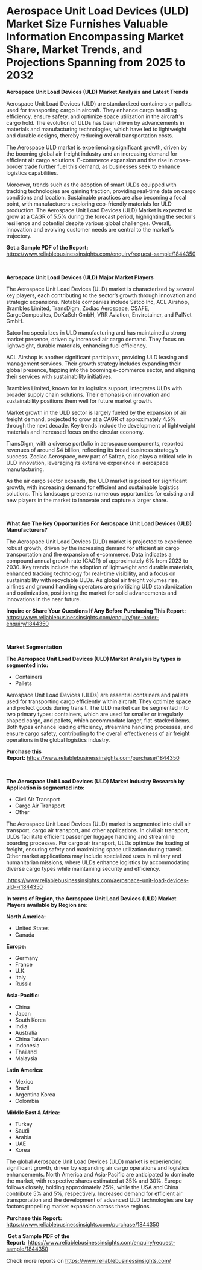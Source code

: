 <p><h1>Aerospace Unit Load Devices (ULD) Market Size Furnishes Valuable Information Encompassing Market Share, Market Trends, and Projections Spanning from 2025 to 2032</h1></p><p><strong>Aerospace Unit Load Devices (ULD) Market Analysis and Latest Trends</strong></p>
<p><p>Aerospace Unit Load Devices (ULD) are standardized containers or pallets used for transporting cargo in aircraft. They enhance cargo handling efficiency, ensure safety, and optimize space utilization in the aircraft's cargo hold. The evolution of ULDs has been driven by advancements in materials and manufacturing technologies, which have led to lightweight and durable designs, thereby reducing overall transportation costs.</p><p>The Aerospace ULD market is experiencing significant growth, driven by the booming global air freight industry and an increasing demand for efficient air cargo solutions. E-commerce expansion and the rise in cross-border trade further fuel this demand, as businesses seek to enhance logistics capabilities. </p><p>Moreover, trends such as the adoption of smart ULDs equipped with tracking technologies are gaining traction, providing real-time data on cargo conditions and location. Sustainable practices are also becoming a focal point, with manufacturers exploring eco-friendly materials for ULD production. The Aerospace Unit Load Devices (ULD) Market is expected to grow at a CAGR of 5.5% during the forecast period, highlighting the sector's resilience and potential despite various global challenges. Overall, innovation and evolving customer needs are central to the market's trajectory.</p></p>
<p><strong>Get a Sample PDF of the Report:&nbsp;</strong> <a href="https://www.reliablebusinessinsights.com/enquiry/request-sample/1844350?utm_campaign=2219&utm_medium=2&utm_source=Github&utm_content=ia&utm_term=28022025&utm_id=aerospace-unit-load-devices-uld">https://www.reliablebusinessinsights.com/enquiry/request-sample/1844350</a></p>
<p>&nbsp;</p>
<p><strong>Aerospace Unit Load Devices (ULD) Major Market Players</strong></p>
<p><p>The Aerospace Unit Load Devices (ULD) market is characterized by several key players, each contributing to the sector’s growth through innovation and strategic expansions. Notable companies include Satco Inc, ACL Airshop, Brambles Limited, TransDigm, Zodiac Aerospace, CSAFE, CargoComposites, DoKaSch GmbH, VRR Aviation, Envirotainer, and PalNet GmbH.</p><p>Satco Inc specializes in ULD manufacturing and has maintained a strong market presence, driven by increased air cargo demand. They focus on lightweight, durable materials, enhancing fuel efficiency.</p><p>ACL Airshop is another significant participant, providing ULD leasing and management services. Their growth strategy includes expanding their global presence, tapping into the booming e-commerce sector, and aligning their services with sustainability initiatives.</p><p>Brambles Limited, known for its logistics support, integrates ULDs with broader supply chain solutions. Their emphasis on innovation and sustainability positions them well for future market growth.</p><p>Market growth in the ULD sector is largely fueled by the expansion of air freight demand, projected to grow at a CAGR of approximately 4.5% through the next decade. Key trends include the development of lightweight materials and increased focus on the circular economy.</p><p>TransDigm, with a diverse portfolio in aerospace components, reported revenues of around $4 billion, reflecting its broad business strategy’s success. Zodiac Aerospace, now part of Safran, also plays a critical role in ULD innovation, leveraging its extensive experience in aerospace manufacturing.</p><p>As the air cargo sector expands, the ULD market is poised for significant growth, with increasing demand for efficient and sustainable logistics solutions. This landscape presents numerous opportunities for existing and new players in the market to innovate and capture a larger share.</p></p>
<p>&nbsp;</p>
<p><strong>What Are The Key Opportunities For Aerospace Unit Load Devices (ULD) Manufacturers?</strong></p>
<p><p>The Aerospace Unit Load Devices (ULD) market is projected to experience robust growth, driven by the increasing demand for efficient air cargo transportation and the expansion of e-commerce. Data indicates a compound annual growth rate (CAGR) of approximately 6% from 2023 to 2030. Key trends include the adoption of lightweight and durable materials, enhanced tracking technology for real-time visibility, and a focus on sustainability with recyclable ULDs. As global air freight volumes rise, airlines and ground handling operators are prioritizing ULD standardization and optimization, positioning the market for solid advancements and innovations in the near future.</p></p>
<p><strong>Inquire or Share Your Questions If Any Before Purchasing This Report:</strong> <a href="https://www.reliablebusinessinsights.com/enquiry/pre-order-enquiry/1844350?utm_campaign=2219&utm_medium=2&utm_source=Github&utm_content=ia&utm_term=28022025&utm_id=aerospace-unit-load-devices-uld">https://www.reliablebusinessinsights.com/enquiry/pre-order-enquiry/1844350</a></p>
<p>&nbsp;</p>
<p><strong>Market Segmentation</strong></p>
<p><strong>The Aerospace Unit Load Devices (ULD) Market Analysis by types is segmented into:</strong></p>
<p><ul><li>Containers</li><li>Pallets</li></ul></p>
<p><p>Aerospace Unit Load Devices (ULDs) are essential containers and pallets used for transporting cargo efficiently within aircraft. They optimize space and protect goods during transit. The ULD market can be segmented into two primary types: containers, which are used for smaller or irregularly shaped cargo, and pallets, which accommodate larger, flat-stacked items. Both types enhance loading efficiency, streamline handling processes, and ensure cargo safety, contributing to the overall effectiveness of air freight operations in the global logistics industry.</p></p>
<p><strong>Purchase this Report:&nbsp;</strong><a href="https://www.reliablebusinessinsights.com/purchase/1844350?utm_campaign=2219&utm_medium=2&utm_source=Github&utm_content=ia&utm_term=28022025&utm_id=aerospace-unit-load-devices-uld">https://www.reliablebusinessinsights.com/purchase/1844350</a></p>
<p>&nbsp;</p>
<p><strong>The Aerospace Unit Load Devices (ULD) Market Industry Research by Application is segmented into:</strong></p>
<p><ul><li>Civil Air Transport</li><li>Cargo Air Transport</li><li>Other</li></ul></p>
<p><p>The Aerospace Unit Load Devices (ULD) market is segmented into civil air transport, cargo air transport, and other applications. In civil air transport, ULDs facilitate efficient passenger luggage handling and streamline boarding processes. For cargo air transport, ULDs optimize the loading of freight, ensuring safety and maximizing space utilization during transit. Other market applications may include specialized uses in military and humanitarian missions, where ULDs enhance logistics by accommodating diverse cargo types while maintaining security and efficiency.</p></p>
<p><a href="https://www.reliablebusinessinsights.com/aerospace-unit-load-devices-uld--r1844350?utm_campaign=2219&utm_medium=2&utm_source=Github&utm_content=ia&utm_term=28022025&utm_id=aerospace-unit-load-devices-uld">&nbsp;https://www.reliablebusinessinsights.com/aerospace-unit-load-devices-uld--r1844350</a></p>
<p><strong>In terms of Region, the Aerospace Unit Load Devices (ULD) Market Players available by Region are:</strong></p>
<p>
    <p> <strong> North America: </strong>
        <ul>
            <li>United States</li>
            <li>Canada</li>
        </ul>
        </p> 
    <p> <strong> Europe: </strong>
        <ul>
            <li>Germany</li>
            <li>France</li>
            <li>U.K.</li>
            <li>Italy</li>
            <li>Russia</li>
        </ul>
        </p> 
    <p> <strong> Asia-Pacific: </strong>
        <ul>
            <li>China</li>
            <li>Japan</li>
            <li>South Korea</li>
            <li>India</li>
            <li>Australia</li>
            <li>China Taiwan</li>
            <li>Indonesia</li>
            <li>Thailand</li>
            <li>Malaysia</li>
        </ul>
        </p> 
    <p> <strong> Latin America: </strong>
        <ul>
            <li>Mexico</li>
            <li>Brazil</li>
            <li>Argentina Korea</li>
            <li>Colombia</li>
        </ul>
        </p> 
    <p> <strong> Middle East & Africa: </strong>
        <ul>
            <li>Turkey</li>
            <li>Saudi</li>
            <li>Arabia</li>
            <li>UAE</li>
            <li>Korea</li>
        </ul>
    </p>
    </p>
<p><p>The global Aerospace Unit Load Devices (ULD) market is experiencing significant growth, driven by expanding air cargo operations and logistics enhancements. North America and Asia-Pacific are anticipated to dominate the market, with respective shares estimated at 35% and 30%. Europe follows closely, holding approximately 25%, while the USA and China contribute 5% and 5%, respectively. Increased demand for efficient air transportation and the development of advanced ULD technologies are key factors propelling market expansion across these regions.</p></p>
<p><strong>Purchase this Report: </strong><a href="https://www.reliablebusinessinsights.com/purchase/1844350?utm_campaign=2219&utm_medium=2&utm_source=Github&utm_content=ia&utm_term=28022025&utm_id=aerospace-unit-load-devices-uld">https://www.reliablebusinessinsights.com/purchase/1844350</a></p>
<p>&nbsp;<strong>Get a Sample PDF of the Report:&nbsp;&nbsp;</strong><a href="https://www.reliablebusinessinsights.com/enquiry/request-sample/1844350?utm_campaign=2219&utm_medium=2&utm_source=Github&utm_content=ia&utm_term=28022025&utm_id=aerospace-unit-load-devices-uld">https://www.reliablebusinessinsights.com/enquiry/request-sample/1844350</a></p>
<p><strong></strong></p>
<p>Check more reports on <a href="https://www.reliablebusinessinsights.com/?utm_campaign=2219&utm_medium=2&utm_source=Github&utm_content=ia&utm_term=28022025&utm_id=aerospace-unit-load-devices-uld">https://www.reliablebusinessinsights.com/</a></p>